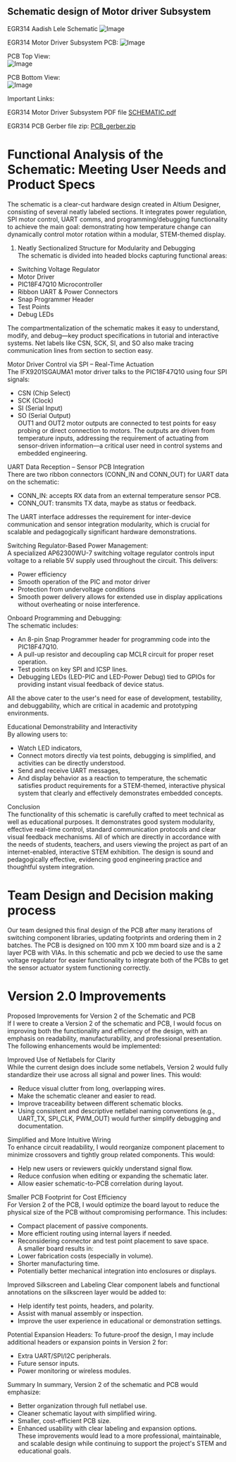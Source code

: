 
## Schematic design of Motor driver Subsystem

EGR314 Aadish Lele Schematic
![Image](https://github.com/user-attachments/assets/c7163d30-6a1a-4427-86f4-89c7ff576e49)

EGR314 Motor Driver Subsystem PCB:
![Image](https://github.com/user-attachments/assets/8655c729-7e94-434b-9340-f5c528838998)

PCB Top View:  
![Image](https://github.com/user-attachments/assets/46d92fa4-020f-4745-baa7-ae3f704e8539)

PCB Bottom View:  
![Image](https://github.com/user-attachments/assets/e3679142-1249-4cea-b62b-174048852221)

Important Links:  

EGR314 Motor Driver Subsystem PDF file
[SCHEMATIC.pdf](https://github.com/user-attachments/files/19829832/SCHEMATIC.pdf)

EGR314 PCB Gerber file zip:
[PCB_gerber.zip](https://github.com/user-attachments/files/20045509/PCB_gerber.zip)

# Functional Analysis of the Schematic: Meeting User Needs and Product Specs
The schematic is a clear-cut hardware design created in Altium Designer, consisting of several neatly labeled sections. It integrates power regulation, SPI motor control, UART comms, and programming/debugging functionality to achieve the main goal: demonstrating how temperature change can dynamically control motor rotation within a modular, STEM-themed display.  

1. Neatly Sectionalized Structure for Modularity and Debugging  
The schematic is divided into headed blocks capturing functional areas:  
- Switching Voltage Regulator  
- Motor Driver  
- PIC18F47Q10 Microcontroller  
- Ribbon UART & Power Connectors  
- Snap Programmer Header  
- Test Points  
- Debug LEDs
  
The compartmentalization of the schematic makes it easy to understand, modify, and debug—key product specifications in tutorial and interactive systems. Net labels like CSN, SCK, SI, and SO also make tracing communication lines from section to section easy.  

Motor Driver Control via SPI – Real-Time Actuation  
The IFX9201SGAUMA1 motor driver talks to the PIC18F47Q10 using four SPI signals:
- CSN (Chip Select)  
- SCK (Clock)  
- SI (Serial Input)  
- SO (Serial Output)  
OUT1 and OUT2 motor outputs are connected to test points for easy probing or direct connection to motors. The outputs are driven from temperature inputs, addressing the requirement of actuating from sensor-driven information—a critical user need in control systems and embedded engineering.  

UART Data Reception – Sensor PCB Integration  
There are two ribbon connectors (CONN_IN and CONN_OUT) for UART data on the schematic:  
- CONN_IN: accepts RX data from an external temperature sensor PCB.  
- CONN_OUT: transmits TX data, maybe as status or feedback.  

The UART interface addresses the requirement for inter-device communication and sensor integration modularity, which is crucial for scalable and pedagogically significant hardware demonstrations.  

Switching Regulator-Based Power Management:    
A specialized AP62300WU-7 switching voltage regulator controls input voltage to a reliable 5V supply used throughout the circuit. This delivers:
- Power efficiency
- Smooth operation of the PIC and motor driver
- Protection from undervoltage conditions
- Smooth power delivery allows for extended use in display applications without overheating or noise interference.

Onboard Programming and Debugging:  
The schematic includes:  
- An 8-pin Snap Programmer header for programming code into the PIC18F47Q10.  
- A pull-up resistor and decoupling cap MCLR circuit for proper reset operation.  
- Test points on key SPI and ICSP lines.  
- Debugging LEDs (LED-PIC and LED-Power Debug) tied to GPIOs for providing instant visual feedback of device status.  

All the above cater to the user's need for ease of development, testability, and debuggability, which are critical in academic and prototyping environments.

Educational Demonstrability and Interactivity  
By allowing users to:
- Watch LED indicators,
- Connect motors directly via test points, debugging is simplified, and activities can be directly understood.
- Send and receive UART messages,
- And display behavior as a reaction to temperature, the schematic satisfies product requirements for a STEM-themed, interactive physical system that clearly and effectively demonstrates embedded concepts.  

Conclusion  
The functionality of this schematic is carefully crafted to meet technical as well as educational purposes. It demonstrates good system modularity, effective real-time control, standard communication protocols and clear visual feedback mechanisms. All of which are directly in accordance with the needs of students, teachers, and users viewing the project as part of an internet-enabled, interactive STEM exhibition. The design is sound and pedagogically effective, evidencing good engineering practice and thoughtful system integration.  

# Team Design and Decision making process  
Our team designed this final design of the PCB after many iterations of switching component libraries, updating footprints and ordering them in 2 batches. The PCB is designed on 100 mm X 100 mm board size and is a 2 layer PCB with VIAs. In this schematic and pcb we decied to use the same voltage regulator for easier functionality to integrate both of the PCBs to get the sensor actuator system functioning correctly.  

# Version 2.0 Improvements  
Proposed Improvements for Version 2 of the Schematic and PCB  
If I were to create a Version 2 of the schematic and PCB, I would focus on improving both the functionality and efficiency of the design, with an emphasis on readability, manufacturability, and professional presentation. The following enhancements would be implemented:  

Improved Use of Netlabels for Clarity  
While the current design does include some netlabels, Version 2 would fully standardize their use across all signal and power lines. This would:  
  - Reduce visual clutter from long, overlapping wires.  
  - Make the schematic cleaner and easier to read.  
  - Improve traceability between different schematic blocks.  
  - Using consistent and descriptive netlabel naming conventions (e.g., UART_TX, SPI_CLK, PWM_OUT) would further simplify debugging and documentation.  

Simplified and More Intuitive Wiring  
To enhance circuit readability, I would reorganize component placement to minimize crossovers and tightly group related components. This would:  
  - Help new users or reviewers quickly understand signal flow.  
  - Reduce confusion when editing or expanding the schematic later.  
  - Allow easier schematic-to-PCB correlation during layout.  

Smaller PCB Footprint for Cost Efficiency  
For Version 2 of the PCB, I would optimize the board layout to reduce the physical size of the PCB without compromising performance. This includes:  
  - Compact placement of passive components.  
  - More efficient routing using internal layers if needed.  
  - Reconsidering connector and test point placement to save space.  
A smaller board results in:  
  - Lower fabrication costs (especially in volume).  
  - Shorter manufacturing time.  
  - Potentially better mechanical integration into enclosures or displays.  

Improved Silkscreen and Labeling
Clear component labels and functional annotations on the silkscreen layer would be added to:  
  - Help identify test points, headers, and polarity.  
  - Assist with manual assembly or inspection.  
  - Improve the user experience in educational or demonstration settings.  

Potential Expansion Headers:
To future-proof the design, I may include additional headers or expansion points in Version 2 for:  
  - Extra UART/SPI/I2C peripherals.  
  - Future sensor inputs.  
  - Power monitoring or wireless modules.  

Summary
In summary, Version 2 of the schematic and PCB would emphasize:  
- Better organization through full netlabel use.  
- Cleaner schematic layout with simplified wiring.  
- Smaller, cost-efficient PCB size.  
- Enhanced usability with clear labeling and expansion options.  
These improvements would lead to a more professional, maintainable, and scalable design while continuing to support the project's STEM and educational goals.
